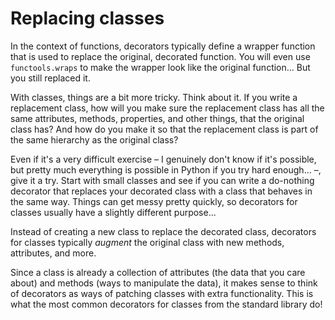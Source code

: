 # Replacing classes

In the context of functions, decorators typically define a wrapper function that is used to replace the original, decorated function.
You will even use `functools.wraps` to make the wrapper look like the original function...
But you still replaced it.

With classes, things are a bit more tricky.
Think about it.
If you write a replacement class, how will you make sure the replacement class has all the same attributes, methods, properties, and other things, that the original class has?
And how do you make it so that the replacement class is part of the same hierarchy as the original class?

Even if it's a very difficult exercise – I genuinely don't know if it's possible, but pretty much everything is possible in Python if you try hard enough... –, give it a try.
Start with small classes and see if you can write a do-nothing decorator that replaces your decorated class with a class that behaves in the same way.
Things can get messy pretty quickly, so decorators for classes usually have a slightly different purpose...

Instead of creating a new class to replace the decorated class, decorators for classes typically _augment_ the original class with new methods, attributes, and more.

Since a class is already a collection of attributes (the data that you care about) and methods (ways to manipulate the data), it makes sense to think of decorators as ways of patching classes with extra functionality.
This is what the most common decorators for classes from the standard library do!
